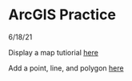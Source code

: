 ﻿# ArcGIS Practice  

6/18/21  
  
Display a map tutiorial [here](https://developers.arcgis.com/net/maps-2d/tutorials/display-a-map/)  

Add a point, line, and polygon [here](https://developers.arcgis.com/net/maps-2d/tutorials/add-a-point-line-and-polygon/)  


